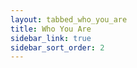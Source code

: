 ```yaml
---
layout: tabbed_who_you_are
title: Who You Are
sidebar_link: true
sidebar_sort_order: 2
---
```


<!-- The content for this page is under layouts/.

It's a hacky fix to get tabbed content into this theme, but it does the job for now. -->

